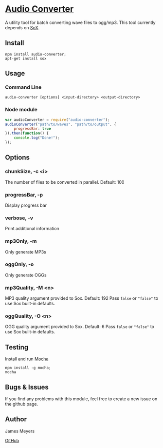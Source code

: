 # [Audio Converter](https://www.npmjs.com/package/audio-converter)

A utility tool for batch converting wave files to ogg/mp3. This tool currently depends on [SoX](http://sox.sourceforge.net/).

## Install
```
npm install audio-converter;
apt-get install sox
```

## Usage

### Command Line
`audio-converter [options] <input-directory> <output-directory>`

### Node module
```javascript
var audioConverter = require("audio-converter");
audioConverter("path/to/waves", "path/to/output", {
    progressBar: true
}).then(function() {
    console.log("Done!");
});
```

## Options
### chunkSize, -c &lt;i&gt;
The number of files to be converted in parallel. Default: 100

### progressBar, -p
Display progress bar

### verbose, -v
Print additional information

### mp3Only, -m
Only generate MP3s

### oggOnly, -o
Only generate OGGs

### mp3Quality, -M &lt;n&gt;
MP3 quality argument provided to Sox. Default: 192
Pass `false` or `"false"` to use Sox built-in defaults.

### oggQuality, -O &lt;n&gt;
OGG quality argument provided to Sox. Default: 6
Pass `false` or `"false"` to use Sox built-in defaults.

## Testing

Install and run [Mocha](http://mochajs.org/)
```
npm install -g mocha;
mocha
```

## Bugs & Issues

If you find any problems with this module, feel free to create a new issue on the github page.

## Author

James Meyers

[GitHub](https://github.com/FullR)
